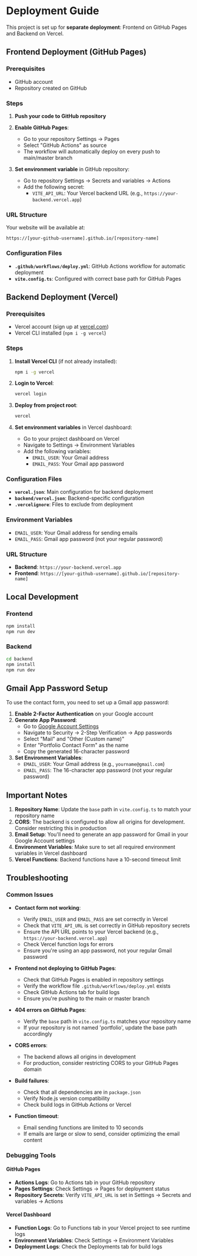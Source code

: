 # Deployment Guide

This project is set up for **separate deployment**: Frontend on GitHub Pages and Backend on Vercel.

## Frontend Deployment (GitHub Pages)

### Prerequisites
- GitHub account
- Repository created on GitHub

### Steps
1. **Push your code to GitHub repository**
2. **Enable GitHub Pages**:
   - Go to your repository Settings → Pages
   - Select "GitHub Actions" as source
   - The workflow will automatically deploy on every push to main/master branch

3. **Set environment variable** in GitHub repository:
   - Go to repository Settings → Secrets and variables → Actions
   - Add the following secret:
     - `VITE_API_URL`: Your Vercel backend URL (e.g., `https://your-backend.vercel.app`)

### URL Structure
Your website will be available at:
```
https://[your-github-username].github.io/[repository-name]
```

### Configuration Files
- **`.github/workflows/deploy.yml`**: GitHub Actions workflow for automatic deployment
- **`vite.config.ts`**: Configured with correct base path for GitHub Pages

## Backend Deployment (Vercel)

### Prerequisites
- Vercel account (sign up at [vercel.com](https://vercel.com))
- Vercel CLI installed (`npm i -g vercel`)

### Steps
1. **Install Vercel CLI** (if not already installed):
   ```bash
   npm i -g vercel
   ```

2. **Login to Vercel**:
   ```bash
   vercel login
   ```

3. **Deploy from project root**:
   ```bash
   vercel
   ```

4. **Set environment variables** in Vercel dashboard:
   - Go to your project dashboard on Vercel
   - Navigate to Settings → Environment Variables
   - Add the following variables:
     - `EMAIL_USER`: Your Gmail address
     - `EMAIL_PASS`: Your Gmail app password

### Configuration Files
- **`vercel.json`**: Main configuration for backend deployment
- **`backend/vercel.json`**: Backend-specific configuration
- **`.vercelignore`**: Files to exclude from deployment

### Environment Variables
- `EMAIL_USER`: Your Gmail address for sending emails
- `EMAIL_PASS`: Gmail app password (not your regular password)

### URL Structure
- **Backend**: `https://your-backend.vercel.app`
- **Frontend**: `https://[your-github-username].github.io/[repository-name]`

## Local Development

### Frontend
```bash
npm install
npm run dev
```

### Backend
```bash
cd backend
npm install
npm run dev
```

## Gmail App Password Setup

To use the contact form, you need to set up a Gmail app password:

1. **Enable 2-Factor Authentication** on your Google account
2. **Generate App Password**:
   - Go to [Google Account Settings](https://myaccount.google.com/)
   - Navigate to Security → 2-Step Verification → App passwords
   - Select "Mail" and "Other (Custom name)"
   - Enter "Portfolio Contact Form" as the name
   - Copy the generated 16-character password
3. **Set Environment Variables**:
   - `EMAIL_USER`: Your Gmail address (e.g., `yourname@gmail.com`)
   - `EMAIL_PASS`: The 16-character app password (not your regular password)

## Important Notes

1. **Repository Name**: Update the `base` path in `vite.config.ts` to match your repository name
2. **CORS**: The backend is configured to allow all origins for development. Consider restricting this in production
3. **Email Setup**: You'll need to generate an app password for Gmail in your Google Account settings
4. **Environment Variables**: Make sure to set all required environment variables in Vercel dashboard
5. **Vercel Functions**: Backend functions have a 10-second timeout limit

## Troubleshooting

### Common Issues

- **Contact form not working**: 
  - Verify `EMAIL_USER` and `EMAIL_PASS` are set correctly in Vercel
  - Check that `VITE_API_URL` is set correctly in GitHub repository secrets
  - Ensure the API URL points to your Vercel backend (e.g., `https://your-backend.vercel.app`)
  - Check Vercel function logs for errors
  - Ensure you're using an app password, not your regular Gmail password

- **Frontend not deploying to GitHub Pages**:
  - Check that GitHub Pages is enabled in repository settings
  - Verify the workflow file `.github/workflows/deploy.yml` exists
  - Check GitHub Actions tab for build logs
  - Ensure you're pushing to the main or master branch

- **404 errors on GitHub Pages**:
  - Verify the `base` path in `vite.config.ts` matches your repository name
  - If your repository is not named 'portfolio', update the base path accordingly

- **CORS errors**:
  - The backend allows all origins in development
  - For production, consider restricting CORS to your GitHub Pages domain

- **Build failures**:
  - Check that all dependencies are in `package.json`
  - Verify Node.js version compatibility
  - Check build logs in GitHub Actions or Vercel

- **Function timeout**:
  - Email sending functions are limited to 10 seconds
  - If emails are large or slow to send, consider optimizing the email content

### Debugging Tools

#### GitHub Pages
- **Actions Logs**: Go to Actions tab in your GitHub repository
- **Pages Settings**: Check Settings → Pages for deployment status
- **Repository Secrets**: Verify `VITE_API_URL` is set in Settings → Secrets and variables → Actions

#### Vercel Dashboard
- **Function Logs**: Go to Functions tab in your Vercel project to see runtime logs
- **Environment Variables**: Check Settings → Environment Variables
- **Deployment Logs**: Check the Deployments tab for build logs
